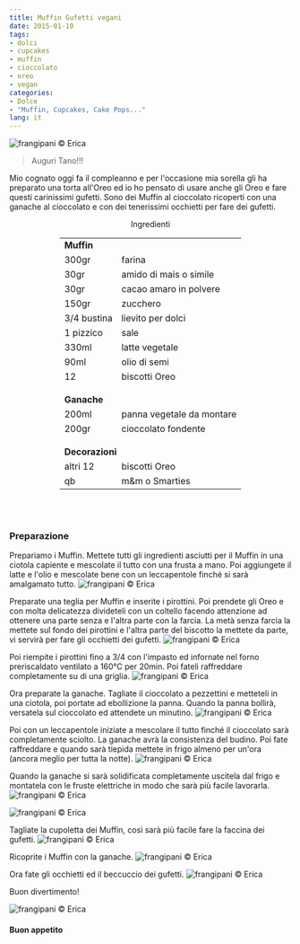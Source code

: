 ```yaml
---
title: Muffin Gufetti vegani
date: 2015-01-10
tags:
- dolci
- cupcakes
- muffin
- cioccolato
- oreo
- vegan
categories:
- Dolce
- "Muffin, Cupcakes, Cake Pops..."
lang: it
---
```

![](header.jpg "frangipani © Erica")

> Auguri Tano!!!

Mio cognato oggi fa il compleanno e per l'occasione mia sorella gli ha preparato una torta all'Oreo ed io ho pensato di usare anche gli Oreo e fare questi carinissimi gufetti. Sono dei Muffin al cioccolato ricoperti con una ganache al cioccolato e con dei tenerissimi occhietti per fare dei gufetti.


<div id="wrapper" style="text-align: center">
  <div id="yourdiv" style="display: inline-block;">
    <div class="ingredients">
      <div class="ingredients-title">Ingredienti</div>
      <table>
        <tbody>
          <tr>
            <td colspan="2"><b>Muffin</b></td>
          </tr>
          <tr>
            <td>300gr</td>
            <td>farina</td>
          </tr>
          <tr>
            <td>30gr</td>
            <td>amido di mais o simile</td>
          </tr>
          <tr>
            <td>30gr</td>
            <td>cacao amaro in polvere</td>
          </tr>
          <tr>
            <td>150gr</td>
            <td>zucchero</td>
          </tr>
          <tr>
            <td>3/4 bustina</td>
            <td>lievito per dolci</td>
          </tr>
          <tr>
            <td>1 pizzico</td>
            <td>sale</td>
          </tr>
          <tr>
            <td>330ml</td>
            <td>latte vegetale</td>
          </tr>
          <tr>
            <td>90ml</td>
            <td>olio di semi</td>
          </tr>
          <tr>
            <td>12</td>
            <td>biscotti Oreo</td>
          </tr>
          <tr style="height: 15px;"></tr>
          <tr>          
            <td colspan="2"><b>Ganache</b></td>
          </tr>
          <tr>
            <td>200ml</td>
            <td>panna vegetale da montare</td>
          </tr>
          <tr>      
            <td>200gr</td>
            <td>cioccolato fondente</td>
          </tr>
          <tr style="height: 15px;"></tr>
          <tr>          
            <td colspan="2"><b>Decorazioni</b></td>
          </tr>      
          <tr>
            <td>altri 12</td>
            <td>biscotti Oreo</td>
          </tr>
          <tr>
            <td>qb</td>
            <td>m&m o Smarties</td>       
          </tr>
        </tbody>
      </table>
      <br></br>
    </div>
  </div>
</div>


<h3>
  <font color="grey">
    <i class="fa fa-cogs"></i>
  </font> Preparazione
</h3>

Prepariamo i Muffin. Mettete tutti gli ingredienti asciutti per il Muffin in una ciotola capiente e mescolate il tutto con una frusta a mano. Poi aggiungete il latte e l'olio e mescolate bene con un leccapentole finché si sarà amalgamato tutto.
![](impasto.jpg "frangipani © Erica")

Preparate una teglia per Muffin e inserite i pirottini. Poi prendete gli Oreo e con molta delicatezza divideteli con un coltello facendo attenzione ad ottenere una parte senza e l'altra parte con la farcia. La metà senza farcia la mettete sul fondo dei pirottini e l'altra parte del biscotto la mettete da parte, vi servirà per fare gli occhietti dei gufetti.
![](teglia.jpg "frangipani © Erica")

Poi riempite i pirottini fino a 3/4 con l'impasto ed infornate nel forno preriscaldato ventilato a 160°C per 20min. Poi fateli raffreddare completamente su di una griglia.
![](sfornati.jpg "frangipani © Erica")

Ora preparate la ganache. Tagliate il cioccolato a pezzettini e metteteli in una ciotola, poi portate ad ebollizione la panna. Quando la panna bollirà, versatela sul cioccolato ed attendete un minutino.
![](ganache1.jpg "frangipani © Erica")

Poi con un leccapentole iniziate a mescolare il tutto finché il cioccolato sarà completamente sciolto. La ganache avrà la consistenza del budino. Poi fate raffreddare e quando sarà tiepida mettete in frigo almeno per un'ora (ancora meglio per tutta la notte).
![](ganache2.jpg "frangipani © Erica")

Quando la ganache si sarà solidificata completamente uscitela dal frigo e montatela con le fruste elettriche in modo che sarà più facile lavorarla.
![](ganache3.jpg "frangipani © Erica")

![](ganache4.jpg "frangipani © Erica")

Tagliate la cupoletta dei Muffin, così sarà più facile fare la faccina dei gufetti.
![](muffin.jpg "frangipani © Erica")

Ricoprite i Muffin con la ganache.
![](glassare.jpg "frangipani © Erica")

Ora fate gli occhietti ed il beccuccio dei gufetti.
![](gufetti.jpg "frangipani © Erica")

Buon divertimento!

![](risultato.jpg "frangipani © Erica")


<h4>Buon appetito
  <font color="red">
    <i class="fa fa-smile-o"></i>
  </font>
</h4>
